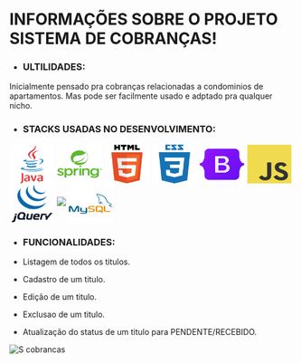   # INFORMAÇÕES SOBRE O PROJETO SISTEMA DE COBRANÇAS!
<div align="left">
 
  * ### ULTILIDADES:
   Inicialmente pensado pra cobranças relacionadas a condominios de apartamentos. 
   Mas pode ser facilmente usado e adptado pra qualquer nicho.  
  * ### STACKS USADAS NO DESENVOLVIMENTO:
</div>
  
<div style="display: inline_block">
   <img align="center" alt="Java" height="70" width="80" src="https://raw.githubusercontent.com/devicons/devicon/master/icons/java/java-original-wordmark.svg">
   <img align="center" alt="Java" height="70" width="80" src="https://raw.githubusercontent.com/devicons/devicon/master/icons/spring/spring-original-wordmark.svg">
  <img align="center" alt="Java" height="70" width="80" src="https://raw.githubusercontent.com/devicons/devicon/master/icons/html5/html5-original-wordmark.svg">
  <img align="center" alt="Java" height="70" width="80" src="https://raw.githubusercontent.com/devicons/devicon/master/icons/css3/css3-plain-wordmark.svg">
  <img align="center" alt="Java" height="70" width="80" src="https://raw.githubusercontent.com/devicons/devicon/master/icons/bootstrap/bootstrap-original.svg">
  
  <img align="center" alt="Java" height="70" width="80" src="https://raw.githubusercontent.com/devicons/devicon/master/icons/javascript/javascript-original.svg">
  <img align="center" alt="Java" height="70" width="80" src="https://raw.githubusercontent.com/devicons/devicon/master/icons/jquery/jquery-original-wordmark.svg">
  <img src="https://img.icons8.com/color/48/000000/thymeleaf.png"/>
  
  <img align="center" alt="Java" height="70" width="80" src="https://raw.githubusercontent.com/devicons/devicon/master/icons/mysql/mysql-original-wordmark.svg">
</div>
   
<div> 
  
   * ### FUNCIONALIDADES: 
  
   * Listagem de todos os titulos.
   * Cadastro de um titulo.
   * Edição de um titulo.
   * Exclusao de um titulo.
   * Atualização do status de um titulo para PENDENTE/RECEBIDO.

   ![S cobrancas](https://user-images.githubusercontent.com/47038908/156637141-392c9527-5377-42ad-bfff-d3965242aaac.gif)
   
 
</div>

